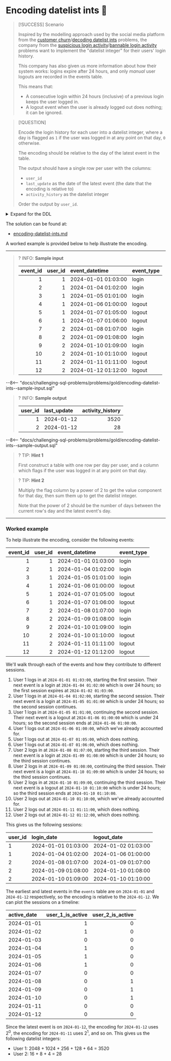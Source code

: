 # Encoding datelist ints 🔐

> [!SUCCESS] Scenario
>
> Inspired by the modelling approach used by the social media platform from the [customer churn](../bronze/customer-churn.md)/[decoding datelist ints](../silver/decoding-datelist-ints.md) problems, the company from the [suspicious login activity](../bronze/suspicious-login-activity.md)/[bannable login activity](../silver/bannable-login-activity.md) problems want to implement the "datelist integer" for their users' login history.
>
> This company has also given us more information about how their system works: logins expire after 24 hours, and only _manual_ user logouts are recorded in the events table.
>
> This means that:
>
> - A consecutive login within 24 hours (inclusive) of a previous login keeps the user logged in.
> - A logout event when the user is already logged out does nothing; it can be ignored.

> [!QUESTION]
>
> Encode the login history for each user into a datelist integer, where a day is flagged as `1` if the user was logged in at any point on that day, `0` otherwise.
>
> The encoding should be relative to the day of the latest event in the table.
>
> The output should have a single row per user with the columns:
>
> - `user_id`
> - `last_update` as the date of the latest event (the date that the encoding is relative to)
> - `activity_history` as the datelist integer
>
> Order the output by `user_id`.

<details>
<summary>Expand for the DDL</summary>
--8<-- "docs/challenging-sql-problems/problems/bronze/suspicious-login-activity.sql"
</details>

The solution can be found at:

- [encoding-datelist-ints.md](../../solutions/gold/encoding-datelist-ints.md)

A worked example is provided below to help illustrate the encoding.

---

<!-- prettier-ignore -->
>? INFO: **Sample input**
>
> | event_id | user_id | event_datetime      | event_type |
> |---------:|--------:|:--------------------|:-----------|
> |        1 |       1 | 2024-01-01 01:03:00 | login      |
> |        2 |       1 | 2024-01-04 01:02:00 | login      |
> |        3 |       1 | 2024-01-05 01:01:00 | login      |
> |        4 |       1 | 2024-01-06 01:00:00 | logout     |
> |        5 |       1 | 2024-01-07 01:05:00 | logout     |
> |        6 |       1 | 2024-01-07 01:06:00 | logout     |
> |        7 |       2 | 2024-01-08 01:07:00 | login      |
> |        8 |       2 | 2024-01-09 01:08:00 | login      |
> |        9 |       2 | 2024-01-10 01:09:00 | login      |
> |       10 |       2 | 2024-01-10 01:10:00 | logout     |
> |       11 |       2 | 2024-01-11 01:11:00 | logout     |
> |       12 |       2 | 2024-01-12 01:12:00 | logout     |
>
--8<-- "docs/challenging-sql-problems/problems/gold/encoding-datelist-ints--sample-input.sql"

<!-- prettier-ignore -->
>? INFO: **Sample output**
>
> | user_id | last_update | activity_history |
> |--------:|:------------|-----------------:|
> |       1 | 2024-01-12  |             3520 |
> |       2 | 2024-01-12  |               28 |
>
--8<-- "docs/challenging-sql-problems/problems/gold/encoding-datelist-ints--sample-output.sql"

<!-- prettier-ignore -->
>? TIP: **Hint 1**
>
> First construct a table with one row per day per user, and a column which flags if the user was logged in at any point on that day.

<!-- prettier-ignore -->
>? TIP: **Hint 2**
>
> Multiply the flag column by a power of 2 to get the value component for that day, then sum them up to get the datelist integer.
>
> Note that the power of 2 should be the number of days between the current row's day and the latest event's day.

---

### Worked example

To help illustrate the encoding, consider the following events:

| event_id | user_id | event_datetime      | event_type |
| -------: | ------: | :------------------ | :--------- |
|        1 |       1 | 2024-01-01 01:03:00 | login      |
|        2 |       1 | 2024-01-04 01:02:00 | login      |
|        3 |       1 | 2024-01-05 01:01:00 | login      |
|        4 |       1 | 2024-01-06 01:00:00 | logout     |
|        5 |       1 | 2024-01-07 01:05:00 | logout     |
|        6 |       1 | 2024-01-07 01:06:00 | logout     |
|        7 |       2 | 2024-01-08 01:07:00 | login      |
|        8 |       2 | 2024-01-09 01:08:00 | login      |
|        9 |       2 | 2024-01-10 01:09:00 | login      |
|       10 |       2 | 2024-01-10 01:10:00 | logout     |
|       11 |       2 | 2024-01-11 01:11:00 | logout     |
|       12 |       2 | 2024-01-12 01:12:00 | logout     |

We'll walk through each of the events and how they contribute to different sessions.

1. User 1 logs in at `2024-01-01 01:03:00`, starting the first session. Their next event is a login at `2024-01-04 01:02:00` which is over 24 hours; so the first session expires at `2024-01-02 01:03:00`.
2. User 1 logs in at `2024-01-04 01:02:00`, starting the second session. Their next event is a login at `2024-01-05 01:01:00` which is under 24 hours; so the second session continues.
3. User 1 logs in at `2024-01-05 01:01:00`, continuing the second session. Their next event is a logout at `2024-01-06 01:00:00` which is under 24 hours; so the second session ends at `2024-01-06 01:00:00`.
4. User 1 logs out at `2024-01-06 01:00:00`, which we've already accounted for.
5. User 1 logs out at `2024-01-07 01:05:00`, which does nothing.
6. User 1 logs out at `2024-01-07 01:06:00`, which does nothing.
7. User 2 logs in at `2024-01-08 01:07:00`, starting the third session. Their next event is a login at `2024-01-09 01:08:00` which is under 24 hours; so the third session continues.
8. User 2 logs in at `2024-01-09 01:08:00`, continuing the third session. Their next event is a login at `2024-01-10 01:09:00` which is under 24 hours; so the third session continues.
9. User 2 logs in at `2024-01-10 01:09:00`, continuing the third session. Their next event is a logout at `2024-01-10 01:10:00` which is under 24 hours; so the third session ends at `2024-01-10 01:10:00`.
10. User 2 logs out at `2024-01-10 01:10:00`, which we've already accounted for.
11. User 2 logs out at `2024-01-11 01:11:00`, which does nothing.
12. User 2 logs out at `2024-01-12 01:12:00`, which does nothing.

This gives us the following sessions:

| user_id | login_date          | logout_date         |
| :------ | :------------------ | :------------------ |
| 1       | 2024-01-01 01:03:00 | 2024-01-02 01:03:00 |
| 1       | 2024-01-04 01:02:00 | 2024-01-06 01:00:00 |
| 2       | 2024-01-08 01:07:00 | 2024-01-09 01:07:00 |
| 2       | 2024-01-09 01:08:00 | 2024-01-10 01:08:00 |
| 2       | 2024-01-10 01:09:00 | 2024-01-10 01:10:00 |

The earliest and latest events in the `events` table are on `2024-01-01` and `2024-01-12` respectively, so the encoding is relative to the `2024-01-12`. We can plot the sessions on a timeline:

| active_date | user_1_is_active | user_2_is_active |
| :---------- | ---------------: | ---------------: |
| 2024-01-01  |                1 |                0 |
| 2024-01-02  |                1 |                0 |
| 2024-01-03  |                0 |                0 |
| 2024-01-04  |                1 |                0 |
| 2024-01-05  |                1 |                0 |
| 2024-01-06  |                1 |                0 |
| 2024-01-07  |                0 |                0 |
| 2024-01-08  |                0 |                1 |
| 2024-01-09  |                0 |                1 |
| 2024-01-10  |                0 |                1 |
| 2024-01-11  |                0 |                0 |
| 2024-01-12  |                0 |                0 |

Since the latest event is on `2024-01-12`, the encoding for `2024-01-12` uses 2<sup>0</sup>, the encoding for `2024-01-11` uses 2<sup>1</sup>, and so on. This gives us the following datelist integers:

- User 1: 2048 + 1024 + 256 + 128 + 64 = 3520
- User 2: 16 + 8 + 4 = 28
